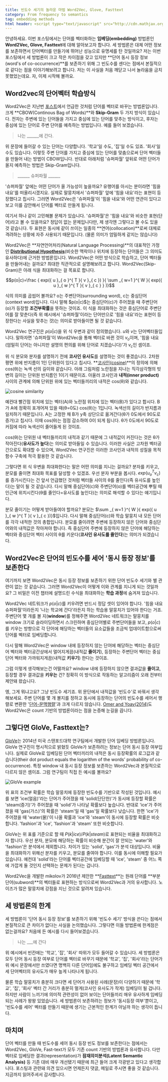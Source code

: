 ```yaml
---
title: 빈도수 세기의 놀라운 마법 Word2Vec, Glove, Fasttext 
category: From frequency to semantics
tag: embedding methods
html header: <script type="text/javascript" src="http://cdn.mathjax.org/mathjax/latest/MathJax.js?config=TeX-AMS_SVG"></script>
---
```


안녕하세요. 이번 포스팅에서는 단어를 벡터화하는 **임베딩(embedding)** 방법론인 **Word2Vec, Glove, Fasttext**에 대해 알아보고자 합니다. 세 방법론은 대체 어떤 정보를 보존하면서 단어벡터를 만들기에 뛰어난 성능으로 유명세를 탄 것일까요? 저는 이번 포스팅에서 세 방법론이 크고 작은 차이점을 갖고 있지만 **단어 동시 등장 정보(word's of co-occurrence)**를 보존하기 위해 그 빈도수를 센다는 점에서 본질적으로 같다는 점을 이야기해보려고 합니다. 저는 이 사실을 처음 깨닫고 나서 놀라움을 금치 못했었는데요. 자, 이제 시작해 볼까요.



## Word2vec의 단어벡터 학습방식

Word2Vec은 지난번 [포스트](https://ratsgo.github.io/natural%20language%20processing/2017/03/08/word2vec/)에서 언급한 것처럼 단어를 벡터로 바꾸는 방법론입니다. 크게 **CBOW(Continous Bag of Words)**와 **Skip-Gram** 두 가지 방식이 있습니다. 전자는 주변에 있는 단어들을 가지고 중심에 있는 단어를 맞추는 방식이고, 후자는 중심에 있는 단어로 주변 단어를 예측하는 방법입니다. 예를 들어 보겠습니다.

> 나는 ______에 간다.

위 문장에 들어갈 수 있는 단어는 다양합니다. '학교'일 수도, '집'일 수도 있죠. '회사'일 수도 있습니다. 이렇듯 주변 단어를 가지고 중심에 있는 단어를 맞춤으로써 단어 벡터들을 만들어 내는 방법이 CBOW입니다. 반대로 아래처럼 '슈퍼파월' 앞뒤로 어떤 단어가 올지 예측하는 방법은 Skip-Gram입니다.

> ______  슈퍼파월 ______

'슈퍼파월' 앞에는 어떤 단어가 올 가능성이 높을까요? 유행어를 아시는 분이라면 '힘을 내요'를 떠올리시겠지요. 실제로 말뭉치에서 '슈퍼파월' 앞에 '힘을 내요'라는 표현이 등장했다고 칩시다. 그러면 Word2Vec은 '슈퍼파월'이 '힘을 내요'와 어떤 연관이 있다고 보고 이를 감안해서 단어를 벡터로 만들게 됩니다.

여기서 하나 같이 고민해볼 문제가 있습니다. '슈퍼파월'은 '힘을 내요'와 비슷한 표현(단어)라고 볼 수 있을까요? 정답이 없는 문제입니다만, 제 생각엔 그렇다고 볼 수도 있을 것 같습니다. 두 표현은 동시에 같이 쓰이는 일종의 **연어(collocation)**로써 대체로 격려하는 상황에 자주 사용되기 때문입니다. (물론 의미가 엄밀하게 같지는 않습니다) 

Word2Vec은 **자연언어처리(Natural Language Processing)**의 대표적인 가정인 **[Distributional Hypothesis](https://ratsgo.github.io/natural%20language%20processing/2017/03/09/frequency/)**(비슷한 맥락이나 위치에 등장하는 단어들은 그 의미도 유사하다)에 근거한 방법론입니다. Word2Vec은 어떤 방식으로 학습하고, 단어 벡터들을 만들어내는 걸까요? 최대한 직관적으로 설명해보려고 합니다. Word2Vec(Skip-Gram)은 아래 식을 최대화하는 걸 목표로 합니다.

$$p(o|c)=\frac { exp({ u }_{ o }^{ T }{ v }_{ c }) }{ \sum _{ w=1 }^{ W }{ exp({ u }_{ w }^{ T }{ v }_{ c } } )}$$

식의 의미를 곱씹어 볼까요? o는 주변단어(surrounding word), c는 중심단어(context word)입니다. 다시 말해 \$p(o|c)\$는 중심단어(c)가 주어졌을 때 주변단어(o)가 등장할 **조건부확률**을 뜻하는 것이죠. 이 식을 최대화하는 것은 중심단어로 주변단어를 잘 맞춘다(즉 위 예시에서 '슈퍼파월'이라는 단어만으로 '힘을 내요'라는 표현이 등장한다는 사실을 맞추는 것)는 의미로 받아들이면 될 것 같습니다.

Word2Vec 연구진은 $p(o|c)$을 위 식 우변과 같이 정의했습니다. $u$와 $v$는 단어벡터들입니다. 말하자면 '슈퍼파월'이 Word2Vec을 통해 벡터로 바뀐 것이 ${ v }_{ o }$이며, '힘을 내요(엄밀히 단어는 아니지만 설명의 편의를 위해 단어로 치겠습니다)'가 ${ v }_{ c }$인 셈이죠. 

위 식 분모와 분자를 설명하기 전에 **코사인 유사도**를 설명하는 것이 좋겠습니다. 2차원 평면 위에 반지름이 1인 단위원이 있다고 칩시다. **[코사인(cosine)](https://ko.wikipedia.org/wiki/%EC%82%BC%EA%B0%81%ED%95%A8%EC%88%98)**의 정의에 의해 cos(θ)는 녹색 선의 길이와 같습니다. 아래 그림처럼 노란점을 지나는 직각삼각형의 빗변의 길이는 단위원 반지름인 1이기 때문이죠. 아울러 코사인과 **내적(inner product)** 사이의 관계에 의해 단위원 위에 있는 벡터들끼리의 내적은 cos(θ)와 같습니다.

![cosine similarity](http://i.imgur.com/yL4dlAu.png)

예컨대 빨간점 위치에 있는 벡터(A)와 노란점 위치에 있는 벡터(B)가 있다고 합시다. B가 A에 정확히 포개어져 있을 때(θ=0도) cos(θ)는 1입니다. 녹색선의 길이가 반지름과 일치하기 때문입니다. A는 고정한 채 B가 y축 상단으로 옮겨간다(θ가 0도에서 90도로 증가)고 칩시다. 이때 cos(θ)는 점점 감소하여 0이 되게 됩니다. θ가 0도에서 90도로 커짐에 따라 녹색선이 줄어들게 된 것이죠. 

cos(θ)는 단위원 내 벡터들끼리의 내적과 같기 때문에 그 내적값이 커진다는 것은 θ가 작아진다(**유사도가 높다**)는 의미로 받아들일 수 있습니다. 이러한 사실은 고차원 벡터공간으로도 확대할 수 있으며, Word2Vec 연구진은 이러한 코사인과 내적의 성질을 목적함수 구축에 적극 활용한 것 같습니다. 

그렇다면 위 식 우변을 최대화한다는 말은 어떤 의미를 지니는 걸까요? 분자를 키우고, 분모를 줄이면 최대화 목표를 달성할 수 있겠죠. 우선 분자 부분을 봅시다. $exp({ u }_{ o }^{ T }{ v }_{ c })$를 증가시킨다는 건 앞서 언급했던 것처럼 벡터들 사이의 θ를 줄인다(즉 유사도를 높인다)는 말이 될 것 같습니다. 다시 말해 중심단어(c)와 주변단어(o)를 벡터공간에 뿌릴 때 인근에 위치시킨다(θ를 줄인다=유사도를 높인다)는 의미로 해석할 수 있다는 얘기입니다.

분모 줄이기는 어떻게 받아들여야 할까요? 분모는 $\sum _{ w=1 }^{ W }{ exp({ u }_{ w }^{ T }{ v }_{ c })}$입니다. 다시 말해 중심단어(c)와 학습 말뭉치 내 모든 단어를 각각 내적한 것의 총합입니다. 분모를 줄이려면 주변에 등장하지 않은 단어와 중심단어와의 내적값은 작아져야 합니다. 즉 중심단어 주변에 등장하지 않은 단어에 해당하는 벡터와 중심단어 벡터 사이의 θ를 키운다(**코사인 유사도를 줄인다**)는 의미가 되겠습니다.



## Word2Vec은 단어의 빈도수를 세어 '동시 등장 정보'를 보존한다

여기까지 보면 Word2Vec은 동시 등장 정보를 보존하기 위한 단어 빈도수 세기와 별 관련이 없는 것 같습니다. 그러면 Word2Vec이 어떻게 이와 관계를 지니게 되는 것일까요? 그 비밀은 이전 챕터에 설명드린 수식을 최대화하는 **학습 과정**에 숨겨져 있습니다.

Word2Vec 네트워크가 $p(o|c)$를 키우려면 반드시 정답 셋이 있어야 합니다. '힘을 내요 슈퍼파월'이라든지 '나는 학교에 간다'라든지 하는 학습용 말뭉치가 있어야 한다는 거죠. 주변단어 몇 개를 볼 지(**window**)를 정해주면 Word2Vec 네트워크는 말뭉치를 window 크기로 슬라이딩하면서 스크린하며 중심단어별로 주변단어들을 보고, $p(o|c)$를 키우는 방향으로 각 단어에 해당하는 벡터들의 요소값들을 조금씩 업데이트함으로써 단어를 벡터로 임베딩합니다. 

다시 말해 Word2Vec은 window 내에 등장하지 않는 단어에 해당하는 벡터는 중심단어 벡터와 벡터공간상에서 멀어지게끔(내적값 **줄이기**), 등장하는 주변단어 벡터는 중심단어 벡터와 가까워지게끔(내적값 **키우기**) 한다는 것이죠. 

그럼 이렇게 생각해보는건 어떨까요? window 내에 등장하지 않으면 결과값을 **줄이고**, 등장할 경우 결과값을 **키우는** 건? 정확히 이 방식으로 작동하는 알고리즘이 오래 전부터 제안돼 왔습니다. 

엥, 그게 뭐냐고요? 그냥 빈도수 세기죠. 위 문단에서 내적값을 '빈도수'로 바꿔서 생각해보세요. 주변 단어를 몇 개 볼지를 정하고 동시에 등장하는 단어의 빈도수를 세어서 행렬로 변환한 '[단어-문맥행렬](https://ratsgo.github.io/natural%20language%20processing/2017/03/09/frequency/)'과 크게 다르지 않습니다. [Omer and Yoav(2014)](https://papers.nips.cc/paper/5477-neural-word-embedding-as-implicit-matrix-factorization.pdf)도 Word2Vec은 count 기반의 방법론이라는 점을 논증해 눈길을 끕니다.



## 그렇다면 GloVe, Fasttext는?

[GloVe](http://nlp.stanford.edu/projects/glove/)는 2014년 미국 스탠포드대학 연구팀에서 개발한 단어 임베딩 방법론입니다. GloVe 연구진이 명시적으로 밝혔듯 GloVe가 보존하려는 정보는 단어 동시 등장 여부입니다. 실제로 GloVe로 임베딩된 단어 벡터끼리의 내적은 동시 등장확률의 로그값과 같습니다(their dot product equals the logarithm of the words' probability of co-occurrence). 특정 window 내 동시 등장 정보를 보존하는 Word2Vec과 본질적으로 다르지 않은 셈이죠. 그럼 연구팀이 직접 든 예시를 볼까요?

![GloVe example](http://i.imgur.com/WhWPkMm.png)

위 표의 조건부 확률은 학습 말뭉치에 등장한 빈도수를 기반으로 작성된 것입니다. 예시를 보면 'ice(얼음)'라는 단어가 주어졌을 때 'solid(단단한)'가 동시에 등장할 확률은 'steam(증기)'가 주어졌을 때 'solid'가 나타날 확률보다 높습니다. 반대로 'ice'가 주어졌을 때 'gas(가스)'의 확률은 'steam'일 때 'gas'일 확률보다 낮습니다. 한편 'ice'가 주어졌을 때 'water(물)'이 나올 확률과 'ice'와 'steam'이 동시에 등장할 확률은 비슷합니다. 'fashion'과 'ice', 'fashion'과 'steam' 또한 비슷합니다.

GloVe는 위 표를 기준으로 할 때 $P(k|ice)/P(k|steam)$로 표현되는 비율을 최대화하고자 합니다. 우선 분자, 분모에 해당하는 확률이 비슷해 분간이 잘 안되는 'water'와 'fashion'은 분석에서 제외합니다. 차이가 있는 'solid', 'gas'가 분석 대상입니다. 비율을 최대화하기 위해선 분자를 키우고, 분모를 줄여야 합니다. 이를 동시에 이해할 필요가 있습니다. 예컨대 'solid'라는 단어를 벡터공간에 임베딩할 때 'ice', 'steam' 중 어느 쪽에 가깝게 둘 것인지 선택하는 문제가 된다는 겁니다.

Word2Vec을 개발한 mikolov가 2016년 제안한 **[Fasttext](https://arxiv.org/pdf/1607.04606.pdf)**는 원래 단어를 **부분단어(subword)**의 벡터들로 표현하는 방식으로써 Word2Vec과 거의 유사합니다. 노이즈가 많은 말뭉치에 강점을 지닌 것으로 알려져 있습니다.





## 세 방법론의 한계

세 방법론이 '단어 동시 등장 정보'를 보존하기 위해 '빈도수 세기' 방식을 쓴다는 점에서 본질적으로 큰 차이가 없다는 사실을 논의했습니다. 그렇다면 이들 방법론에 한계점은 없는걸까요? 처음에 든 예시를 다시 들어보겠습니다.

> 나는 ___에 간다

위 예시에서 빈칸에는 '학교', '집', '회사' 따위가 모두 들어갈 수 있습니다. 세 방법론은 모두 단어 동시 등장 여부로 단어를 벡터로 바꾸기 때문에 '학교', '집', '회사'라는 단어가 위 예시 문장에서만 쓰였다면 명백히 다른 단어임에도 불구하고 임베딩 벡터 공간에서 세 단어벡터의 유사도가 매우 높게 나타나게 됩니다. 

물론 학습 말뭉치가 충분히 크다면 세 단어가 사용된 사례(문장)이 다양하기 때문에 '학교', '집', '회사' 벡터 간 거리가 충분히 멀게(코사인 유사도가 작게) 임베딩이 될 겁니다. 하지만 사람이 느끼기에 의미적 관련성이 없어 보이는 단어들끼리 매우 유사하게 임베딩되는 사례가 왕왕 있었습니다. 세 방법론이 보존하려는 정보가 '동시등장 여부'뿐이고, '빈도수를 세어' 벡터를 만들기 때문에 생기는 근본적인 한계가 아닐까 하는 생각이 듭니다.



## 마치며

단어 벡터를 만들 때 빈도수를 세어 동시 등장 빈도 정보를 보존한다는 점에서는 Word2Vec, GloVe, Fast-text가 모두 기존 count 기반의 방법론과 유사합니다. 다만 벡터로 임베딩한 결과(representation)가 **잠재의미분석(Latent Semantic Analysis)** 등 기존 대비 매우 개선됐기 때문에 최근 들어 크게 각광받고 있다고 생각합니다. 포스팅과 관련돼 의견 있으시면 언제든지 댓글, 메일로 주시면 좋을 것 같습니다. 지금까지 읽어주셔서 감사합니다.